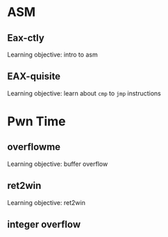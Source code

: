 # ASM

## Eax-ctly
Learning objective: intro to asm

## EAX-quisite
Learning objective: learn about `cmp` to `jmp` instructions


# Pwn Time

## overflowme
Learning objective: buffer overflow

## ret2win
Learning objective: ret2win

## integer overflow
